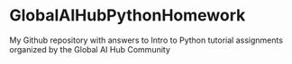 # GlobalAIHubPythonHomework
My Github repository with answers to Intro to Python tutorial assignments organized by the Global AI Hub Community
